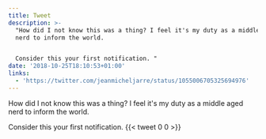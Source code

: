 ```yaml
---
title: Tweet
description: >-
  "How did I not know this was a thing? I feel it's my duty as a middle aged
  nerd to inform the world.


  Consider this your first notification. "
date: '2018-10-25T18:10:53+01:00'
links:
  - 'https://twitter.com/jeanmicheljarre/status/1055006705325694976'
---
```

How did I not know this was a thing? I feel it's my duty as a middle aged nerd to inform the world.

Consider this your first notification. 
      {{< tweet 0 0 >}}
    
